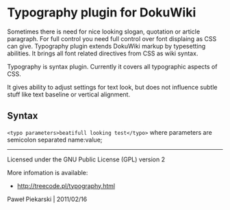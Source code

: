 Typography plugin for DokuWiki
==============================

Sometimes there is need for nice looking slogan, quotation or article paragraph. For full control you need full control over font displaing as CSS can give. Typography plugin extends DokuWiki markup by typesetting abilities. It brings all font related directives from CSS as wiki syntax.

Typography is syntax plugin. Currently it covers all typographic aspects of CSS.

It gives ability to adjust settings for text look, but does not influence subtle stuff like text baseline or vertical alignment.


Syntax
------

`<typo parameters>beatifull looking test</typo>` where parameters are semicolon separated name:value;



----
Licensed under the GNU Public License (GPL) version 2

More infomation is available:
  * http://treecode.pl/typography.html

Paweł Piekarski | 2011/02/16
